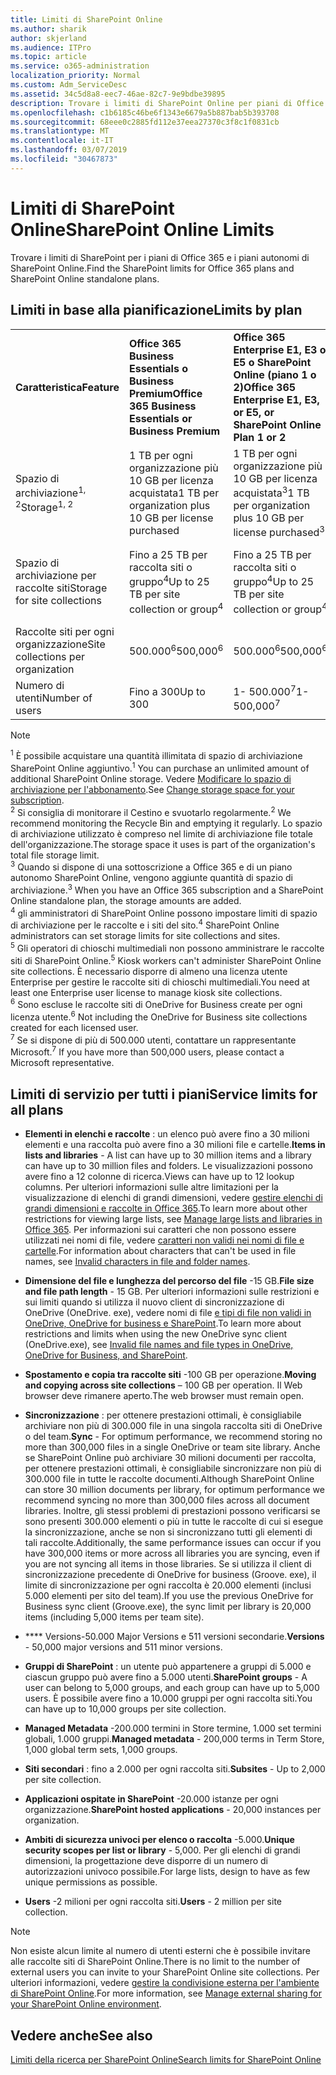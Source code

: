 ```yaml
---
title: Limiti di SharePoint Online
ms.author: sharik
author: skjerland
ms.audience: ITPro
ms.topic: article
ms.service: o365-administration
localization_priority: Normal
ms.custom: Adm_ServiceDesc
ms.assetid: 34c5d8a8-eec7-46ae-82c7-9e9bdbe39895
description: Trovare i limiti di SharePoint Online per piani di Office 365 Enterprise e per piani autonomi.
ms.openlocfilehash: c1b6185c46be6f1343e6679a5b887bab5b393708
ms.sourcegitcommit: 68eee0c2885fd112e37eea27370c3f8c1f0831cb
ms.translationtype: MT
ms.contentlocale: it-IT
ms.lasthandoff: 03/07/2019
ms.locfileid: "30467873"
---
```

# <a name="sharepoint-online-limits"></a><span data-ttu-id="b2fc1-103">Limiti di SharePoint Online</span><span class="sxs-lookup"><span data-stu-id="b2fc1-103">SharePoint Online Limits</span></span>

<span data-ttu-id="b2fc1-104">Trovare i limiti di SharePoint per i piani di Office 365 e i piani autonomi di SharePoint Online.</span><span class="sxs-lookup"><span data-stu-id="b2fc1-104">Find the SharePoint limits for Office 365 plans and SharePoint Online standalone plans.</span></span>
  
## <a name="limits-by-plan"></a><span data-ttu-id="b2fc1-105">Limiti in base alla pianificazione</span><span class="sxs-lookup"><span data-stu-id="b2fc1-105">Limits by plan</span></span>

|||||
|:-----|:-----|:-----|:-----|
|<span data-ttu-id="b2fc1-106">**Caratteristica**</span><span class="sxs-lookup"><span data-stu-id="b2fc1-106">**Feature**</span></span> <br/> |<span data-ttu-id="b2fc1-107">**Office 365 Business Essentials o Business Premium**</span><span class="sxs-lookup"><span data-stu-id="b2fc1-107">**Office 365 Business Essentials or Business Premium**</span></span> <br/> |<span data-ttu-id="b2fc1-108">**Office 365 Enterprise E1, E3 o E5 o SharePoint Online (piano 1 o 2)**</span><span class="sxs-lookup"><span data-stu-id="b2fc1-108">**Office 365 Enterprise E1, E3, or E5, or SharePoint Online Plan 1 or 2**</span></span> <br/> | <span data-ttu-id="b2fc1-109">**Office 365 Enterprise F1**</span><span class="sxs-lookup"><span data-stu-id="b2fc1-109">**Office 365 Enterprise F1**</span></span> <br/> |
|<span data-ttu-id="b2fc1-110">Spazio di archiviazione<sup>1, 2</sup></span><span class="sxs-lookup"><span data-stu-id="b2fc1-110">Storage<sup>1, 2</sup></span></span> <br/> |<span data-ttu-id="b2fc1-111">1 TB per ogni organizzazione più 10 GB per licenza acquistata</span><span class="sxs-lookup"><span data-stu-id="b2fc1-111">1 TB per organization plus 10 GB per license purchased</span></span>  <br/> |<span data-ttu-id="b2fc1-112">1 TB per ogni organizzazione più 10 GB per licenza acquistata<sup>3</sup></span><span class="sxs-lookup"><span data-stu-id="b2fc1-112">1 TB per organization plus 10 GB per license purchased<sup>3</sup></span></span> <br/> |<span data-ttu-id="b2fc1-113">1 TB per ogni organizzazione<sup>3</sup></span><span class="sxs-lookup"><span data-stu-id="b2fc1-113">1 TB per organization <sup>3</sup></span></span> <br/> |
|<span data-ttu-id="b2fc1-114">Spazio di archiviazione per raccolte siti</span><span class="sxs-lookup"><span data-stu-id="b2fc1-114">Storage for site collections</span></span>  <br/> |<span data-ttu-id="b2fc1-115">Fino a 25 TB per raccolta siti o gruppo<sup>4</sup></span><span class="sxs-lookup"><span data-stu-id="b2fc1-115">Up to 25 TB per site collection or group<sup>4</sup></span></span> <br/> |<span data-ttu-id="b2fc1-116">Fino a 25 TB per raccolta siti o gruppo<sup>4</sup></span><span class="sxs-lookup"><span data-stu-id="b2fc1-116">Up to 25 TB per site collection or group<sup>4</sup></span></span> <br/> |<span data-ttu-id="b2fc1-117">Fino a 25 TB per raccolta siti o gruppo<sup>5</sup></span><span class="sxs-lookup"><span data-stu-id="b2fc1-117">Up to 25 TB per site collection or group<sup>5</sup></span></span> <br/> |
|<span data-ttu-id="b2fc1-118">Raccolte siti per ogni organizzazione</span><span class="sxs-lookup"><span data-stu-id="b2fc1-118">Site collections per organization</span></span>  <br/> |<span data-ttu-id="b2fc1-119">500.000<sup>6</sup></span><span class="sxs-lookup"><span data-stu-id="b2fc1-119">500,000<sup>6</sup></span></span> <br/> |<span data-ttu-id="b2fc1-120">500.000<sup>6</sup></span><span class="sxs-lookup"><span data-stu-id="b2fc1-120">500,000<sup>6</sup></span></span> <br/> |<span data-ttu-id="b2fc1-121"> 500.000</span><span class="sxs-lookup"><span data-stu-id="b2fc1-121">500,000</span></span><br/> |
|<span data-ttu-id="b2fc1-122">Numero di utenti</span><span class="sxs-lookup"><span data-stu-id="b2fc1-122">Number of users</span></span>  <br/> |<span data-ttu-id="b2fc1-123">Fino a 300</span><span class="sxs-lookup"><span data-stu-id="b2fc1-123">Up to 300</span></span>  <br/> |<span data-ttu-id="b2fc1-124">1- 500.000<sup>7</sup></span><span class="sxs-lookup"><span data-stu-id="b2fc1-124">1- 500,000<sup>7</sup></span></span> <br/> |<span data-ttu-id="b2fc1-125">1- 500.000<sup>7</sup></span><span class="sxs-lookup"><span data-stu-id="b2fc1-125">1- 500,000<sup>7</sup></span></span> <br/> |
   
> [!NOTE]
> <span data-ttu-id="b2fc1-126"><sup>1</sup> È possibile acquistare una quantità illimitata di spazio di archiviazione SharePoint Online aggiuntivo.</span><span class="sxs-lookup"><span data-stu-id="b2fc1-126"><sup>1</sup> You can purchase an unlimited amount of additional SharePoint Online storage.</span></span> <span data-ttu-id="b2fc1-127">Vedere [Modificare lo spazio di archiviazione per l'abbonamento](https://support.office.com/article/96EA3533-DE64-4B01-839A-C560875A662C).</span><span class="sxs-lookup"><span data-stu-id="b2fc1-127">See [Change storage space for your subscription](https://support.office.com/article/96EA3533-DE64-4B01-839A-C560875A662C).</span></span> 
<br/><span data-ttu-id="b2fc1-128"><sup>2</sup> Si consiglia di monitorare il Cestino e svuotarlo regolarmente.</span><span class="sxs-lookup"><span data-stu-id="b2fc1-128"><sup>2</sup> We recommend monitoring the Recycle Bin and emptying it regularly.</span></span> <span data-ttu-id="b2fc1-129">Lo spazio di archiviazione utilizzato è compreso nel limite di archiviazione file totale dell'organizzazione.</span><span class="sxs-lookup"><span data-stu-id="b2fc1-129">The storage space it uses is part of the organization's total file storage limit.</span></span> 
<br/> <span data-ttu-id="b2fc1-130"><sup>3</sup> Quando si dispone di una sottoscrizione a Office 365 e di un piano autonomo SharePoint Online, vengono aggiunte quantità di spazio di archiviazione.</span><span class="sxs-lookup"><span data-stu-id="b2fc1-130"><sup>3</sup> When you have an Office 365 subscription and a SharePoint Online standalone plan, the storage amounts are added.</span></span> 
<br/><span data-ttu-id="b2fc1-131"><sup>4</sup> gli amministratori di SharePoint Online possono impostare limiti di spazio di archiviazione per le raccolte e i siti del sito.</span><span class="sxs-lookup"><span data-stu-id="b2fc1-131"><sup>4</sup> SharePoint Online administrators can set storage limits for site collections and sites.</span></span>
<br/> <span data-ttu-id="b2fc1-132"><sup>5</sup> Gli operatori di chioschi multimediali non possono amministrare le raccolte siti di SharePoint Online.</span><span class="sxs-lookup"><span data-stu-id="b2fc1-132"><sup>5</sup> Kiosk workers can't administer SharePoint Online site collections.</span></span> <span data-ttu-id="b2fc1-133">È necessario disporre di almeno una licenza utente Enterprise per gestire le raccolte siti di chioschi multimediali.</span><span class="sxs-lookup"><span data-stu-id="b2fc1-133">You need at least one Enterprise user license to manage kiosk site collections.</span></span> 
<br/> <span data-ttu-id="b2fc1-134"><sup>6</sup> Sono escluse le raccolte siti di OneDrive for Business create per ogni licenza utente.</span><span class="sxs-lookup"><span data-stu-id="b2fc1-134"><sup>6</sup> Not including the OneDrive for Business site collections created for each licensed user.</span></span> 
<br/><span data-ttu-id="b2fc1-135"><sup>7</sup> Se si dispone di più di 500.000 utenti, contattare un rappresentante Microsoft.</span><span class="sxs-lookup"><span data-stu-id="b2fc1-135"><sup>7</sup> If you have more than 500,000 users, please contact a Microsoft representative.</span></span> 
  

  
## <a name="service-limits-for-all-plans"></a><span data-ttu-id="b2fc1-136">Limiti di servizio per tutti i piani</span><span class="sxs-lookup"><span data-stu-id="b2fc1-136">Service limits for all plans</span></span>

- <span data-ttu-id="b2fc1-137">**Elementi in elenchi e raccolte** : un elenco può avere fino a 30 milioni elementi e una raccolta può avere fino a 30 milioni file e cartelle.</span><span class="sxs-lookup"><span data-stu-id="b2fc1-137">**Items in lists and libraries** - A list can have up to 30 million items and a library can have up to 30 million files and folders.</span></span> <span data-ttu-id="b2fc1-138">Le visualizzazioni possono avere fino a 12 colonne di ricerca.</span><span class="sxs-lookup"><span data-stu-id="b2fc1-138">Views can have up to 12 lookup columns.</span></span> <span data-ttu-id="b2fc1-139">Per ulteriori informazioni sulle altre limitazioni per la visualizzazione di elenchi di grandi dimensioni, vedere [gestire elenchi di grandi dimensioni e raccolte in Office 365](https://support.office.com/article/b4038448-ec0e-49b7-b853-679d3d8fb784).</span><span class="sxs-lookup"><span data-stu-id="b2fc1-139">To learn more about other restrictions for viewing large lists, see [Manage large lists and libraries in Office 365](https://support.office.com/article/b4038448-ec0e-49b7-b853-679d3d8fb784).</span></span> <span data-ttu-id="b2fc1-140">Per informazioni sui caratteri che non possono essere utilizzati nei nomi di file, vedere [caratteri non validi nei nomi di file e cartelle](https://support.office.com/article/64883a5d-228e-48f5-b3d2-eb39e07630fa).</span><span class="sxs-lookup"><span data-stu-id="b2fc1-140">For information about characters that can't be used in file names, see [Invalid characters in file and folder names](https://support.office.com/article/64883a5d-228e-48f5-b3d2-eb39e07630fa).</span></span>

- <span data-ttu-id="b2fc1-141">**Dimensione del file e lunghezza del percorso del file** -15 GB.</span><span class="sxs-lookup"><span data-stu-id="b2fc1-141">**File size and file path length** - 15 GB.</span></span> <span data-ttu-id="b2fc1-142">Per ulteriori informazioni sulle restrizioni e sui limiti quando si utilizza il nuovo client di sincronizzazione di OneDrive (OneDrive. exe), vedere nomi di file [e tipi di file non validi in OneDrive, OneDrive for business e SharePoint](https://support.office.com/article/64883a5d-228e-48f5-b3d2-eb39e07630fa).</span><span class="sxs-lookup"><span data-stu-id="b2fc1-142">To learn more about restrictions and limits when using the new OneDrive sync client (OneDrive.exe), see [Invalid file names and file types in OneDrive, OneDrive for Business, and SharePoint](https://support.office.com/article/64883a5d-228e-48f5-b3d2-eb39e07630fa).</span></span>

- <span data-ttu-id="b2fc1-143">**Spostamento e copia tra raccolte siti** -100 GB per operazione.</span><span class="sxs-lookup"><span data-stu-id="b2fc1-143">**Moving and copying across site collections** – 100 GB per operation.</span></span> <span data-ttu-id="b2fc1-144">Il Web browser deve rimanere aperto.</span><span class="sxs-lookup"><span data-stu-id="b2fc1-144">The web browser must remain open.</span></span>

- <span data-ttu-id="b2fc1-145">**Sincronizzazione** : per ottenere prestazioni ottimali, è consigliabile archiviare non più di 300.000 file in una singola raccolta siti di OneDrive o del team.</span><span class="sxs-lookup"><span data-stu-id="b2fc1-145">**Sync** - For optimum performance, we recommend storing no more than 300,000 files in a single OneDrive or team site library.</span></span> <span data-ttu-id="b2fc1-146">Anche se SharePoint Online può archiviare 30 milioni documenti per raccolta, per ottenere prestazioni ottimali, è consigliabile sincronizzare non più di 300.000 file in tutte le raccolte documenti.</span><span class="sxs-lookup"><span data-stu-id="b2fc1-146">Although SharePoint Online can store 30 million documents per library, for optimum performance we recommend syncing no more than 300,000 files across all document libraries.</span></span> <span data-ttu-id="b2fc1-147">Inoltre, gli stessi problemi di prestazioni possono verificarsi se sono presenti 300.000 elementi o più in tutte le raccolte di cui si esegue la sincronizzazione, anche se non si sincronizzano tutti gli elementi di tali raccolte.</span><span class="sxs-lookup"><span data-stu-id="b2fc1-147">Additionally, the same performance issues can occur if you have 300,000 items or more across all libraries you are syncing, even if you are not syncing all items in those libraries.</span></span> <span data-ttu-id="b2fc1-148">Se si utilizza il client di sincronizzazione precedente di OneDrive for business (Groove. exe), il limite di sincronizzazione per ogni raccolta è 20.000 elementi (inclusi 5.000 elementi per sito del team).</span><span class="sxs-lookup"><span data-stu-id="b2fc1-148">If you use the previous OneDrive for Business sync client (Groove.exe), the sync limit per library is 20,000 items (including 5,000 items per team site).</span></span>

- <span data-ttu-id="b2fc1-149">\*\*\*\* Versions-50.000 Major Versions e 511 versioni secondarie.</span><span class="sxs-lookup"><span data-stu-id="b2fc1-149">**Versions** - 50,000 major versions and 511 minor versions.</span></span>

- <span data-ttu-id="b2fc1-150">**Gruppi di SharePoint** : un utente può appartenere a gruppi di 5.000 e ciascun gruppo può avere fino a 5.000 utenti.</span><span class="sxs-lookup"><span data-stu-id="b2fc1-150">**SharePoint groups** - A user can belong to 5,000 groups, and each group can have up to 5,000 users.</span></span> <span data-ttu-id="b2fc1-151">È possibile avere fino a 10.000 gruppi per ogni raccolta siti.</span><span class="sxs-lookup"><span data-stu-id="b2fc1-151">You can have up to 10,000 groups per site collection.</span></span>

- <span data-ttu-id="b2fc1-152">**Managed Metadata** -200.000 termini in Store termine, 1.000 set termini globali, 1.000 gruppi.</span><span class="sxs-lookup"><span data-stu-id="b2fc1-152">**Managed metadata** - 200,000 terms in Term Store, 1,000 global term sets, 1,000 groups.</span></span>

- <span data-ttu-id="b2fc1-153">**Siti secondari** : fino a 2.000 per ogni raccolta siti.</span><span class="sxs-lookup"><span data-stu-id="b2fc1-153">**Subsites** - Up to 2,000 per site collection.</span></span>

- <span data-ttu-id="b2fc1-154">**Applicazioni ospitate in SharePoint** -20.000 istanze per ogni organizzazione.</span><span class="sxs-lookup"><span data-stu-id="b2fc1-154">**SharePoint hosted applications** - 20,000 instances per organization.</span></span>

- <span data-ttu-id="b2fc1-155">**Ambiti di sicurezza univoci per elenco o raccolta** -5.000.</span><span class="sxs-lookup"><span data-stu-id="b2fc1-155">**Unique security scopes per list or library** - 5,000.</span></span> <span data-ttu-id="b2fc1-156">Per gli elenchi di grandi dimensioni, la progettazione deve disporre di un numero di autorizzazioni univoco possibile.</span><span class="sxs-lookup"><span data-stu-id="b2fc1-156">For large lists, design to have as few unique permissions as possible.</span></span>

- <span data-ttu-id="b2fc1-157">**Users** -2 milioni per ogni raccolta siti.</span><span class="sxs-lookup"><span data-stu-id="b2fc1-157">**Users** - 2 million per site collection.</span></span>

> [!NOTE]
> <span data-ttu-id="b2fc1-158">Non esiste alcun limite al numero di utenti esterni che è possibile invitare alle raccolte siti di SharePoint Online.</span><span class="sxs-lookup"><span data-stu-id="b2fc1-158">There is no limit to the number of external users you can invite to your SharePoint Online site collections.</span></span> <span data-ttu-id="b2fc1-159">Per ulteriori informazioni, vedere [gestire la condivisione esterna per l'ambiente di SharePoint Online](/sharepoint/external-sharing-overview).</span><span class="sxs-lookup"><span data-stu-id="b2fc1-159">For more information, see [Manage external sharing for your SharePoint Online environment](/sharepoint/external-sharing-overview).</span></span>

## <a name="see-also"></a><span data-ttu-id="b2fc1-160">Vedere anche</span><span class="sxs-lookup"><span data-stu-id="b2fc1-160">See also</span></span>

[<span data-ttu-id="b2fc1-161">Limiti della ricerca per SharePoint Online</span><span class="sxs-lookup"><span data-stu-id="b2fc1-161">Search limits for SharePoint Online</span></span>](/sharepoint/search-limits)